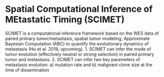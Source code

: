 # Spatial Computational Inference of MEtastatic Timing (SCIMET)
SCIMET is a computational inference framework based on the WES data of paired primary tumor/metastasis, spatial tumor modeling, Approximate Bayesian Computation (ABC) to quantify the evolutionary dynamics of metastasis (Hu et al. 2019, upcoming). 1. SCIMET can infer the mode of tumor evolution (effectively neutral or strong selection) in paired primary tumor and metastasis. 2. SCIMET can infer two key parameters of metastasis evolution: a) mutation rate and b) malignant clone size at the time of dissemination
